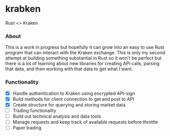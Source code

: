 
# krabken

Rust &lt;> Kraken

### About

This is a work in progress but hopefully it can grow into an easy to use Rust program that can interact with the Kraken exchange. This is only my second attempt at building something substantial in Rust so it won't be perfect but there is a lot of learning about new libraries for creating API calls, parsing that data, and then working with that data to get what I want.

### Functionality

- [x] Handle authentication to Kraken using encrypted API-sign
- [x] Build methods for client connection to get and post to API
- [x] Create structure for querying and storing market data.
- [ ] Trading functionality
- [ ] Build out technical analysis and data tools
- [ ] Manage requests and keep track of available requests before throttle
- [ ] Paper trading